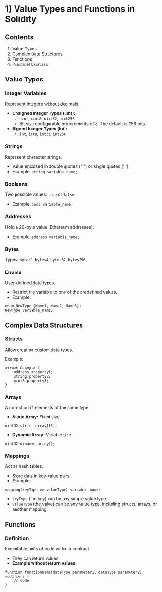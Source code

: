 # 1) Value Types and Functions in Solidity

## Contents

1. Value Types
2. Complex Data Structures
3. Functions
4. Practical Exercise

## Value Types

### Integer Variables

Represent integers without decimals.

- **Unsigned Integer Types (uint):**
  - `uint`, `uint8`, `uint32`, `uint256`
  - Bit size configurable in increments of 8. The default is 256 bits.
- **Signed Integer Types (int):**
  - `int`, `int8`, `int32`, `int256`

### Strings

Represent character strings.

- Value enclosed in double quotes (" ") or single quotes (' ').
- Example: `string variable_name;`

### Booleans

Two possible values: `true` or `false`.

- Example: `bool variable_name;`

### Addresses

Hold a 20-byte value (Ethereum addresses).

- Example: `address variable_name;`

### Bytes

Types: `bytes1`, `bytes4`, `bytes32`, `bytes256`

### Enums

User-defined data types.

- Restrict the variable to one of the predefined values.
- Example:

```solidity
enum NewType {Name1, Name2, Name3};
NewType variable_name;

```

## Complex Data Structures

### Structs

Allow creating custom data types.

Example:

```solidity
struct Example {
    address property1;
    string property2;
    uint8 property3;
}
```

### Arrays

A collection of elements of the same type.

- **Static Array:** Fixed size.

```solidity
uint32 strict_array[15];
```

- **Dynamic Array:** Variable size.

```solidity
uint32 dinamyc_array[];
```

### Mappings

Act as hash tables.

- Store data in key-value pairs.
- Example:

```solidity
mapping(keyType => valueType) variable_name;
```

- `keyType` (the key) can be any simple value type.
- `valueType` (the value) can be any value type, including structs, arrays, or another mapping.

## Functions

### Definition

Executable units of code within a contract.

- They can return values.
- **Example without return values:**

```solidity
function functionName(dataType parameter1, dataType parameter2) modifiers {
    // code
}
```
